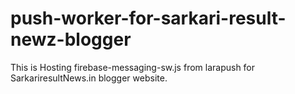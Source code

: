 # push-worker-for-sarkari-result-newz-blogger
This is Hosting firebase-messaging-sw.js from larapush for SarkariresultNews.in blogger website.
